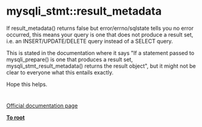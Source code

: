 # mysqli_stmt::result_metadata





If result_metadata() returns false but error/errno/sqlstate tells you no error occurred, this means your query is one that does not produce a result set, i.e. an INSERT/UPDATE/DELETE query instead of a SELECT query.

This is stated in the documentation where it says &quot;If a statement passed to mysqli_prepare() is one that produces a result set, mysqli_stmt_result_metadata() returns the result object&quot;, but it might not be clear to everyone what this entails exactly. 

Hope this helps.

  

#

[Official documentation page](https://www.php.net/manual/en/mysqli-stmt.result-metadata.php)

**[To root](/README.md)**